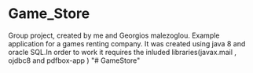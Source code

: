 # Game_Store
Group project, created by me and Georgios malezoglou.
Example application for a games renting company. It was created using java 8 and oracle SQL.In order to work it requires the inluded libraries(javax.mail , ojdbc8 and pdfbox-app )
"# GameStore" 
